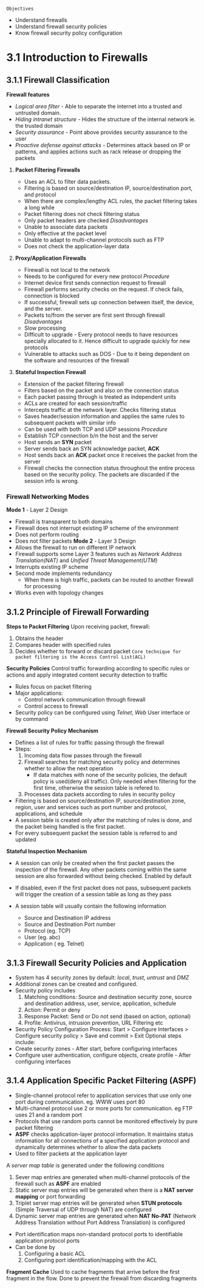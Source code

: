 `Objectives`
- Understand firewalls
- Understand firewall security policies
- Know firewall security policy configuration

# 3.1 Introduction to Firewalls
## 3.1.1 Firewall Classification
**Firewall features**
- *Logical area filter* - Able to separate the internet into a trusted and untrusted domain.
- *Hiding intranet structure* - Hides the structure of the internal network ie. the trusted domain
- *Security assurance* - Point above provides security assurance to the user
- *Proactive defense against attacks* - Determines attack based on IP or patterns, and applies actions such as rack release or dropping the packets

1. **Packet Filtering Firewalls**
	- Uses an ACL to filter data packets.
	- Filtering is based on source/destination IP, source/destination port, and protocol
	- When there are complex/lengthy ACL rules, the packet filtering takes a long while
	- Packet filtering does not check filtering status
	- Only packet headers are checked
	*Disadvantages*
	- Unable to associate data packets
	- Only effective at the packet level
	- Unable to adapt to multi-channel protocols such as FTP
	- Does not check the application-layer data

2. **Proxy/Application Firewalls**
	- Firewall is not local to the network	
	- Needs to be configured for every new protocol
	*Procedure*
	- Internet device first sends connection request to firewall
	- Firewall performs security checks on the request. If check fails, connection is blocked
	- If successful, firewall sets up connection between itself, the device, and the server.
	- Packets to/from the server are first sent through firewall
	*Disadvantages*
	- Slow processing
	- Difficult to upgrade - Every protocol needs to have resources specially allocated to it. Hence difficult to upgrade quickly for new protocols
	- Vulnerable to attacks such as DOS - Due to it being dependent on the software and resources of the firewall
3. **Stateful Inspection Firewall**
	- Extension of the packet filtering firewall
	-  Filters based on the packet and also on the connection status
	- Each packet passing through is treated as independent units
	- ACLs are created for each session/traffic
	- Intercepts traffic at the network layer. Checks filtering status
	- Saves header/session information and applies the same rules to subsequent packets with similar info
	- Can be used with both TCP and UDP sessions
	*Procedure*
	- Establish TCP connection b/n the host and the server
	- Host sends an **SYN** packet
	- Server sends back an SYN acknowledge packet, **ACK**
	- Host sends back an **ACK** packet once it receives the packet from the server
	- Firewall checks the connection status throughout the entire process based on the security policy. The packets are discarded if the session info is wrong.

### Firewall Networking Modes
**Mode 1** - Layer 2 Design
- Firewall is transparent to both domains 
- Firewall does not interrupt existing IP scheme of the environment
- Does not perform routing
- Does not filter packets
**Mode 2** - Layer 3 Design
- Allows the firewall to run on different IP network
- Firewall supports some Layer 3 features such as *Network Address Translation(NAT)* and *Unified Threat Management(UTM)*
- Interrupts existing IP scheme
- Second mode implements redundancy
	- When there is high traffic, packets can be routed to another firewall for processing
- Works even with topology changes

## 3.1.2 Principle of Firewall Forwarding
**Steps to Packet Filtering**
Upon receiving packet, firewall:
1. Obtains the header
2. Compares header with specified rules
3. Decides whether to forward or discard packet
`Core technique for packet filtering is the Access Control List(ACL)`

**Security Policies**
Control traffic forwarding according to specific rules or actions and apply integrated content security detection to traffic
- Rules focus on packet filtering
- Major applications:
	-  Control network communication through firewall
	- Control access to firewall
- Security policy can be configured using *Telnet*, *Web* User interface or by command 

**Firewall Security Policy Mechanism**
- Defines a list of rules for traffic passing through the firewall
- Steps:
	1.  Incoming data flow passes through the firewall
	2.  Firewall searches for matching security policy and determines whether to allow the next operation
		-  If data matches with none of the security policies, the default policy is used(deny all traffic). Only needed when filtering for the first time, otherwise the session table is refered to.
	3.  Processes data packets according to rules in security policy
- Filtering is based on source/destination IP, source/destination zone, region, user and services such as port number and protocol, applications, and schedule
- A session table is created only after the matching of rules is done, and the packet being handled is the first packet.
- For every subsequent packet the session table is referred to and updated

**Stateful Inspection Mechanism**
- A session can only be created when the first packet passes the inspection of the firewall. Any other packets coming within the same session are also forwarded without being checked. Enabled by default
- If disabled, even if the first packet does not pass, subsequent packets will trigger the creation of a session table as long as they pass

- A session table will usually contain the following information
	- Source and Destination IP address
	- Source and Destination Port number
	- Protocol (eg. TCP)
	- User (eg. abc)
	- Application ( eg. Telnet)

## 3.1.3 Firewall Security Policies and Application
- System has 4 security zones by default: *local*, *trust*, *untrust* and *DMZ*
- Additional zones can be created and configured.
- Security policy includes
	1. Matching conditions: Source and destination security zone, source and destination address, user, service, application, schedule
	2. Action: Permit or deny
	3. Response Packet: Send or Do not send (based on action, optional)
	4. Profile: Antivirus, intrusion prevention, URL Filtering etc
- Security Policy Configuration Process:
	Start > Configure Interfaces >  Configure security policy >  Save and commit > Exit
Optional steps include:
- Create security zones - After start, before configuring interfaces
- Configure user authentication, configure objects, create profile - After configuring interfaces

## 3.1.4 Application Specific Packet Filtering (ASPF)
- Single-channel protocol refer to application services that use only one port during communication. eg. WWW uses port 80
- Multi-channel protocol use 2 or more ports for communication. eg FTP uses 21 and a random port
- Protocols that use random ports cannot be monitored effectively by pure packet filtering
- **ASPF** checks application-layer protocol information. It maintains status information for all connections of a specified application protocol and dynamically determines whether to allow the data packets
- Used to filter packets at the application layer

A *server map table* is generated under the following conditions
1. Sever map entries are generated when multi-channel protocols of the firewall such as **ASPF** are enabled
2. Static server map entries will be generated when there is a **NAT server mapping** or port forwarding
3. Triplet server map entries will be generated when **STUN protocols** (Simple Traversal of UDP through NAT) are configured
4. Dynamic server map entries are generated when **NAT No-PAT** (Network Address Translation without Port Address Translation) is configured

- Port identification maps non-standard protocol ports to identifiable application protocol ports
- Can be done by
	1. Configuring a basic ACL
	2. Configuring port identification/mapping with the ACL

**Fragment Cache**
Used to cache fragments that arrive before the first fragment in the flow. 
Done to prevent the firewall from discarding fragments